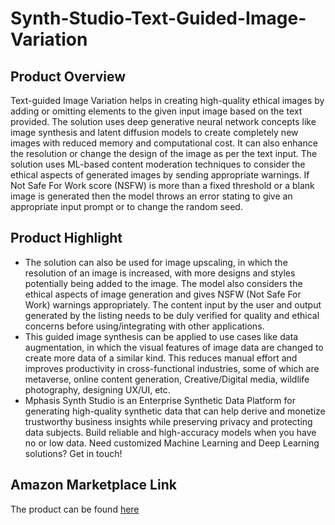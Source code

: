 # Synth-Studio-Text-Guided-Image-Variation
## Product Overview

Text-guided Image Variation helps in creating high-quality ethical images by adding or omitting elements to the given input image based on the text provided. The solution uses deep generative neural network concepts like image synthesis and latent diffusion models to create completely new images with reduced memory and computational cost. It can also enhance the resolution or change the design of the image as per the text input. The solution uses ML-based content moderation techniques to consider the ethical aspects of generated images by sending appropriate warnings. If  Not Safe For Work score (NSFW) is more than a fixed threshold or a blank image is generated then the model throws an error stating to give an appropriate input prompt or to change the random seed.


## Product Highlight
* The solution can also be used for image upscaling, in which the resolution of an image is increased, with more designs and styles potentially being added to the image. The model also considers the ethical aspects of image generation and gives NSFW (Not Safe For Work) warnings appropriately. The content input by the user and output generated by the listing needs to be duly verified for quality and ethical concerns before using/integrating with other applications.
* This guided image synthesis can be applied to use cases like data augmentation, in which the visual features of image data are changed to create more data of a similar kind. This reduces manual effort and improves productivity in cross-functional industries, some of which are metaverse, online content generation, Creative/Digital media, wildlife photography, designing UX/UI, etc.
* Mphasis Synth Studio is an Enterprise Synthetic Data Platform for generating high-quality synthetic data that can help derive and monetize trustworthy business insights while preserving privacy and protecting data subjects. Build reliable and high-accuracy models when you have no or low data. 
Need customized Machine Learning and Deep Learning solutions? Get in touch!

## Amazon Marketplace Link
The product can be found [here](https://aws.amazon.com/marketplace/pp/prodview-xfentzfe7vekc)

